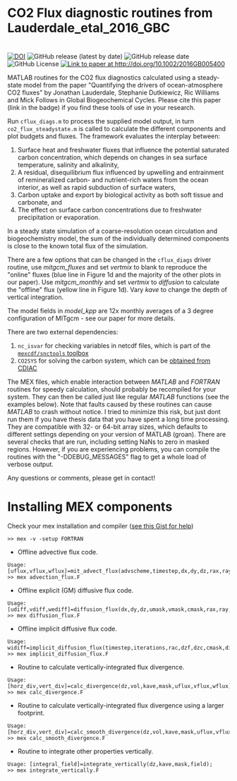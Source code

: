 # CO2 Flux diagnostic routines from Lauderdale_etal_2016_GBC
# 
<a href="https://doi.org/10.5281/zenodo.885500"><img src="https://zenodo.org/badge/DOI/10.5281/zenodo.885500.svg" alt="DOI"></a>
![GitHub release (latest by date)](https://img.shields.io/github/v/release/seamanticscience/Lauderdale_etal_2016_GBC?color=1b3370)
![GitHub release date](https://img.shields.io/github/release-date/seamanticscience/Lauderdale_etal_2016_GBC?color=f44323)
![GitHub License](https://img.shields.io/github/license/seamanticscience/Lauderdale_etal_2016_GBC?color=ffa500)
<a href="http://doi.org/10.1002/2016GB005400"><img src="http://img.shields.io/badge/paper_link-doi:%2F10.1002%2F2016GB005400-lightgrey?link=http://doi.org/10.1002/2016GB005400.svg" alt="Link to paper at http://doi.org/10.1002/2016GB005400"></a>

MATLAB routines for the CO2 flux diagnostics calculated using a
steady-state model from the paper "Quantifying the drivers of
ocean-atmosphere CO2 fluxes" by Jonathan Lauderdale, Stephanie
Dutkiewicz, Ric Williams and Mick Follows in Global Biogeochemical Cycles. Please cite this paper (link in the badge) if you
find these tools of use in your research.

Run `cflux_diags.m` to process the supplied model output, in turn
`co2_flux_steadystate.m` is called to calculate the different components
and plot budgets and fluxes. The framework evaluates the interplay
between:
  1. Surface heat and freshwater fluxes that influence the
potential saturated carbon concentration, which depends on changes in
sea surface temperature, salinity and alkalinity, 
  1. A residual, disequilibrium flux influenced by upwelling and entrainment of
remineralized carbon- and nutrient-rich waters from the ocean interior,
as well as rapid subduction of surface waters, 
  1. Carbon uptake and export by biological activity as both soft tissue and carbonate, and 
  1. The effect on surface carbon concentrations due to freshwater
precipitation or evaporation. 

In a steady state simulation of a
coarse-resolution ocean circulation and biogeochemistry model, the sum
of the individually determined components is close to the known total
flux of the simulation.

There are a few options that can be changed in the `cflux_diags` driver
routine, use *mitgcm_fluxes* and set *vertmix* to blank to reproduce the
"online" fluxes (blue line in Figure 1d and the majority of the other
plots in our paper). Use *mitgcm_monthly* and set *vertmix* to
*diffusion* to calculate the "offline" flux (yellow line in Figure 1d).
Vary *kave* to change the depth of vertical integration.

The model fields in *model_kpp* are 12x monthly averages of a 3 degree
configuration of MITgcm - see our paper for more details.

There are two external dependencies: 
  1. `nc_isvar` for checking variables in netcdf files, which is part of the [`mexcdf/snctools` toolbox](http://mexcdf.sourceforge.net/)
  1. `CO2SYS` for solving the carbon system, which can be [obtained from CDIAC](https://cdiac.ess-dive.lbl.gov/ftp/co2sys/CO2SYS_calc_MATLAB_v1.1/)

The MEX files, which enable interaction between *MATLAB* and *FORTRAN*
routines for speedy calculation, should probably be recompiled for your
system. They can then be called just like regular *MATLAB* functions (see
the examples below). Note that faults caused by these routines can cause
*MATLAB* to crash without notice. I tried to minimize this risk, but just
dont run them if you have thesis data that you have spent a long time
processing. They are compatible with 32- or 64-bit array sizes, which
defaults to different settings depending on your version of MATLAB
(groan). There are several checks that are run, including setting NaNs
to zero in masked regions. However, if you are experiencing problems,
you can compile the routines with the "-DDEBUG_MESSAGES" flag to get a
whole load of verbose output.

Any questions or comments, please get in contact!

# Installing MEX components
Check your mex installation and compiler ([see this Gist for help](https://gist.github.com/seamanticscience/b592fe74683f7e9dfc06914ca6536423))
```
>> mex -v -setup FORTRAN
```

- Offline advective flux code. 
```
Usage: [uflux,vflux,wflux]=mit_advect_flux(advscheme,timestep,dx,dy,dz,rax,ray,rac,mask,uvel,vvel,wvel,field);
>> mex advection_flux.F
```

- Offline explicit (GM) diffusive flux code.
```
Usage: [udiff,vdiff,wediff]=diffusion_flux(dx,dy,dz,umask,vmask,cmask,rax,ray,rac,kux,kuz,kvy,kvz,kwx,kwy,field);
>> mex diffusion_flux.F
```

- Offline implicit diffusive flux code.
``` 
Usage: widiff=implicit_diffusion_flux(timestep,iterations,rac,dzf,dzc,cmask,diffkz,field);
>> mex implicit_diffusion_flux.F 
```

- Routine to calculate vertically-integrated flux divergence.
```
Usage: [horz_div,vert_div]=calc_divergence(dz,vol,kave,mask,uflux,vflux,wflux);
>> mex calc_divergence.F
```

- Routine to calculate vertically-integrated flux divergence using a larger footprint.
```
Usage: [horz_div,vert_div]=calc_smooth_divergence(dz,vol,kave,mask,uflux,vflux,wflux);
>> mex calc_smooth_divergence.F
```

- Routine to integrate other properties vertically.
``` 
Usage: [integral_field]=integrate_vertically(dz,kave,mask,field);
>> mex integrate_vertically.F
```

